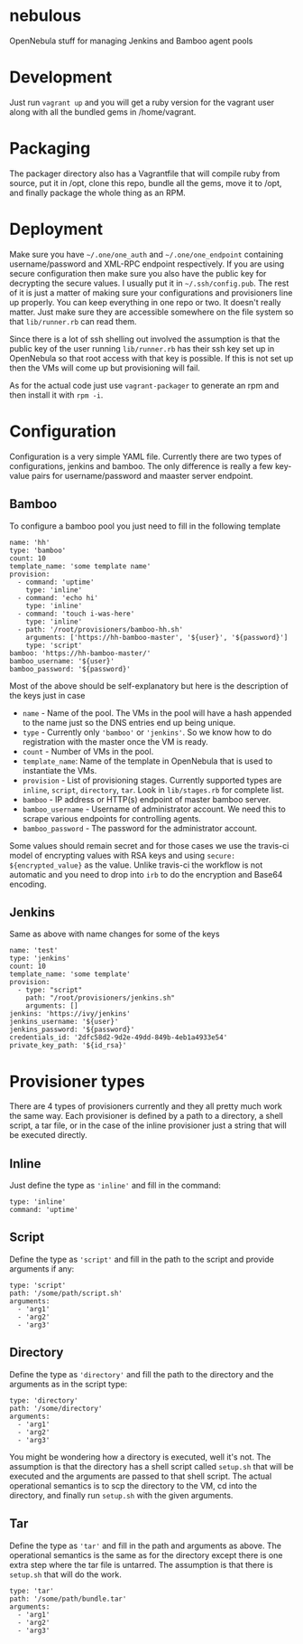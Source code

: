 # nebulous
OpenNebula stuff for managing Jenkins and Bamboo agent pools

# Development
Just run `vagrant up` and you will get a ruby version for the vagrant user along with all the bundled gems in /home/vagrant.

# Packaging
The packager directory also has a Vagrantfile that will compile ruby from source, put it in /opt, clone this repo, bundle all the gems, move it to /opt, and finally package the whole thing as an RPM.

# Deployment
Make sure you have `~/.one/one_auth` and `~/.one/one_endpoint` containing username/password and XML-RPC endpoint respectively. If you are using secure configuration then make sure you also have the public key for decrypting the secure values. I usually put it in `~/.ssh/config.pub`. The rest of it is just a matter of making sure your configurations and provisioners line up properly. You can keep everything in one repo or two. It doesn't really matter. Just make sure they are accessible somewhere on the file system so that `lib/runner.rb` can read them.

Since there is a lot of ssh shelling out involved the assumption is that the public key of the user running `lib/runner.rb` has their ssh key set up in OpenNebula so that root access with that key is possible. If this is not set up then the VMs will come up but provisioning will fail.

As for the actual code just use `vagrant-packager` to generate an rpm and then install it with `rpm -i`.

# Configuration
Configuration is a very simple YAML file. Currently there are two types of configurations, jenkins and bamboo. The only difference is really a few key-value pairs for username/password and maaster server endpoint.

## Bamboo
To configure a bamboo pool you just need to fill in the following template

```
name: 'hh'
type: 'bamboo'
count: 10
template_name: 'some template name'
provision:
  - command: 'uptime'
    type: 'inline'
  - command: 'echo hi'
    type: 'inline'
  - command: 'touch i-was-here'
    type: 'inline'
  - path: '/root/provisioners/bamboo-hh.sh'
    arguments: ['https://hh-bamboo-master', '${user}', '${password}']
    type: 'script'
bamboo: 'https://hh-bamboo-master/'
bamboo_username: '${user}'
bamboo_password: '${password}'
```

Most of the above should be self-explanatory but here is the description of the keys just in case

* `name` - Name of the pool. The VMs in the pool will have a hash appended to the name just so the DNS entries end up being unique.
* `type` - Currently only `'bamboo'` or `'jenkins'`. So we know how to do registration with the master once the VM is ready.
* `count` - Number of VMs in the pool.
* `template_name`: Name of the template in OpenNebula that is used to instantiate the VMs.
* `provision` - List of provisioning stages. Currently supported types are `inline`, `script`, `directory`, `tar`. Look in `lib/stages.rb` for complete list.
* `bamboo` - IP address or HTTP(s) endpoint of master bamboo server.
* `bamboo_username` - Username of administrator account. We need this to scrape various endpoints for controlling agents.
* `bamboo_password` - The password for the administrator account.

Some values should remain secret and for those cases we use the travis-ci model of encrypting values with RSA keys and using `secure: ${encrypted_value}` as the value. Unlike travis-ci the workflow is not automatic and you need to drop into `irb` to do the encryption and Base64 encoding.

## Jenkins
Same as above with name changes for some of the keys

```
name: 'test'
type: 'jenkins'
count: 10
template_name: 'some template'
provision:
  - type: "script"
    path: "/root/provisioners/jenkins.sh"
    arguments: []
jenkins: 'https://ivy/jenkins'
jenkins_username: '${user}'
jenkins_password: '${password}'
credentials_id: '2dfc58d2-9d2e-49dd-849b-4eb1a4933e54'
private_key_path: '${id_rsa}'
```

# Provisioner types
There are 4 types of provisioners currently and they all pretty much work the same way. Each provisioner is defined by a path to a directory, a shell script, a tar file, or in the case of the inline provisioner just a string that will be executed directly.

## Inline
Just define the type as `'inline'` and fill in the command:

```
type: 'inline'
command: 'uptime'
```

## Script
Define the type as `'script'` and fill in the path to the script and provide arguments if any:

```
type: 'script'
path: '/some/path/script.sh'
arguments:
  - 'arg1'
  - 'arg2'
  - 'arg3'
```

## Directory
Define the type as `'directory'` and fill the path to the directory and the arguments as in the script type:

```
type: 'directory'
path: '/some/directory'
arguments:
  - 'arg1'
  - 'arg2'
  - 'arg3'
```

You might be wondering how a directory is executed, well it's not. The assumption is that the directory has a shell script called `setup.sh` that will be executed
and the arguments are passed to that shell script. The actual operational semantics is to scp the directory to the VM, cd into the directory, and finally run `setup.sh` with
the given arguments.

## Tar
Define the type as `'tar'` and fill in the path and arguments as above. The operational semantics is the same as for the directory except there is one extra step where
the tar file is untarred. The assumption is that there is `setup.sh` that will do the work.

```
type: 'tar'
path: '/some/path/bundle.tar'
arguments:
  - 'arg1'
  - 'arg2'
  - 'arg3'
```
